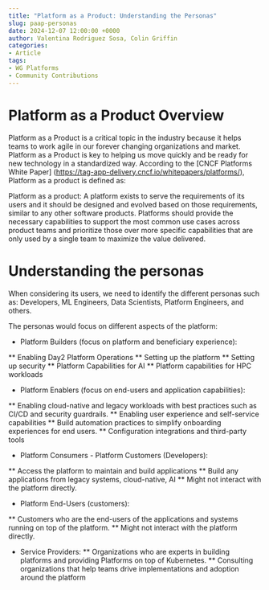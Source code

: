 ```yaml
---
title: "Platform as a Product: Understanding the Personas"
slug: paap-personas
date: 2024-12-07 12:00:00 +0000
author: Valentina Rodriguez Sosa, Colin Griffin 
categories:
- Article
tags:
- WG Platforms
- Community Contributions
---
```

# Platform as a Product Overview

Platform as a Product is a critical topic in the industry because it helps teams to work agile in our forever changing organizations and market. Platform as a Product is key to helping us move quickly and be ready for new technology in a standardized way. According to the [CNCF Platforms White Paper] (https://tag-app-delivery.cncf.io/whitepapers/platforms/), Platform as a product is defined as:

Platform as a product: A platform exists to serve the requirements of its users and it should be designed and evolved based on those requirements, similar to any other software products. Platforms should provide the necessary capabilities to support the most common use cases across product teams and prioritize those over more specific capabilities that are only used by a single team to maximize the value delivered.


# Understanding the personas

When considering its users, we need to identify the different personas such as: Developers, ML Engineers, Data Scientists, Platform Engineers, and others.

The personas would focus on different aspects of the platform:


* Platform Builders (focus on platform and beneficiary experience):

** Enabling Day2 Platform Operations
** Setting up the platform
** Setting up security
** Platform Capabilities for AI
** Platform capabilities for HPC workloads

* Platform Enablers (focus on end-users and application capabilities):

** Enabling cloud-native and legacy workloads with best practices such as CI/CD and security guardrails.
** Enabling user experience and self-service capabilities
** Build automation practices to simplify onboarding experiences for end users.
** Configuration integrations and third-party tools

* Platform Consumers - Platform Customers (Developers):

** Access the platform to maintain and build applications
** Build any applications from legacy systems, cloud-native, AI
** Might not interact with the platform directly.

* Platform End-Users (customers):

** Customers who are the end-users of the applications and systems running on top of the platform.
** Might not interact with the platform directly.

* Service Providers:
** Organizations who are experts in building platforms and providing Platforms on top of Kubernetes.
** Consulting organizations that help teams drive implementations and adoption around the platform

